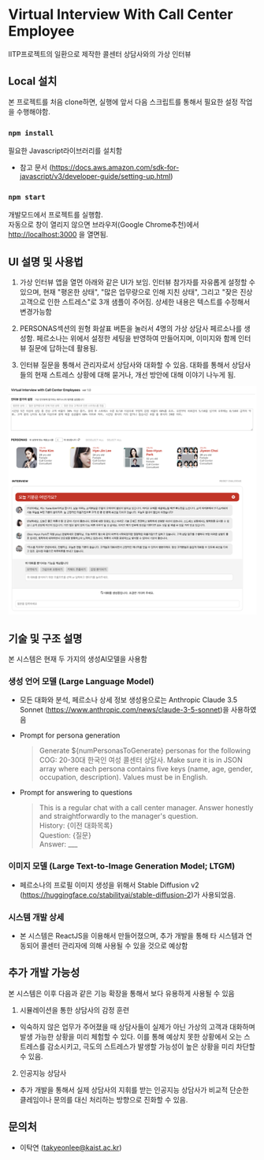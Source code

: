 # Virtual Interview With Call Center Employee

IITP프로젝트의 일환으로 제작한 콜센터 상담사와의 가상 인터뷰

## Local 설치

본 프로젝트를 처음 clone하면, 실행에 앞서 다음 스크립트를 통해서 필요한 설정 작업을 수행해야함.

### `npm install`

필요한 Javascript라이브러리를 설치함
- 참고 문서 (https://docs.aws.amazon.com/sdk-for-javascript/v3/developer-guide/setting-up.html)


### `npm start`

개발모드에서 프로젝트를 실행함.\
자동으로 창이 열리지 않으면 브라우저(Google Chrome추천)에서 [http://localhost:3000](http://localhost:3000) 을 열면됨.


## UI 설명 및 사용법 
1. 가상 인터뷰 앱을 열먼 아래와 같은 UI가 보임. 인터뷰 참가자를 자유롭게 설정할 수 있으며, 현재 "평온한 상태", "많은 업무량으로 인해 지친 상태", 그리고 "잦은 진상 고객으로 인한 스트레스"로 3개 샘플이 주어짐. 상세한 내용은 텍스트를 수정해서 변경가능함

2. PERSONAS섹션의 원형 화살표 버튼을 눌러서 4명의 가상 상담사 페르소나를 생성함. 페르소나는 위에서 설정한 세팅을 반영하여 만들어지며, 이미지와 함께 인터뷰 질문에 답하는데 활용됨. 

3. 인터뷰 질문을 통해서 관리자로서 상담사와 대화할 수 있음. 대화를 통해서 상담사들의 현재 스트레스 상황에 대해 묻거나, 개선 방안에 대해 이야기 나누게 됨.

![alt text](image.png)

## 기술 및 구조 설명
본 시스템은 현재 두 가지의 생성AI모델을 사용함

### 생성 언어 모델 (Large Language Model)
- 모든 대화와 분석, 페르소나 상세 정보 생성용으로는 Anthropic Claude 3.5 Sonnet (https://www.anthropic.com/news/claude-3-5-sonnet)을 사용하였음 

- Prompt for persona generation
    > Generate ${numPersonasToGenerate} personas for the following COG: 20-30대 한국인 여성 콜센터 상담사.
			Make sure it is in JSON array where each persona contains five keys (name, age, gender, occupation, description). Values must be in English.

- Prompt for answering to questions
    > This is a regular chat with a call center manager. Answer honestly and straightforwardly to the manager's question.<br/>
    History: {이전 대화목록}<br/>
    Question: {질문}<br/>
    Answer: ___ 


### 이미지 모델 (Large Text-to-Image Generation Model; LTGM)
- 페르소나의 프로필 이미지 생성을 위해서 Stable Diffusion v2 (https://huggingface.co/stabilityai/stable-diffusion-2)가 사용되었음.

### 시스템 개발 상세 
- 본 시스템은 ReactJS을 이용해서 만들어졌으며, 추가 개발을 통해 타 시스템과 연동되어 콜센터 관리자에 의해 사용될 수 있을 것으로 예상함

## 추가 개발 가능성
본 시스템은 이후 다음과 같은 기능 확장을 통해서 보다 유용하게 사용될 수 있음
    
1. 시뮬레이션을 통한 상담사의 감정 훈련
- 익숙하지 않은 업무가 주어졌을 때 상담사들이 실제가 아닌 가상의 고객과 대화하며 발생 가능한 상황을 미리 체험할 수 있다. 이를 통해 예상치 못한 상황에서 오는 스트레스를 감소시키고, 극도의 스트레스가 발생할 가능성이 높은 상황을 미리 차단할 수 있음. 

2. 인공지능 상담사 
- 추가 개발을 통해서 실제 상담사의 지휘를 받는 인공지능 상담사가 비교적 단순한 클레임이나 문의를 대신 처리하는 방향으로 진화할 수 있음. 

## 문의처
- 이탁연 (<takyeonlee@kaist.ac.kr>)  